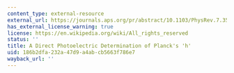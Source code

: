 ```yaml
---
content_type: external-resource
external_url: https://journals.aps.org/pr/abstract/10.1103/PhysRev.7.355
has_external_license_warning: true
license: https://en.wikipedia.org/wiki/All_rights_reserved
status: ''
title: A Direct Photoelectric Determination of Planck's 'h'
uid: 186b2dfa-232a-47d9-a4ab-cb5663f786e7
wayback_url: ''
---
```

